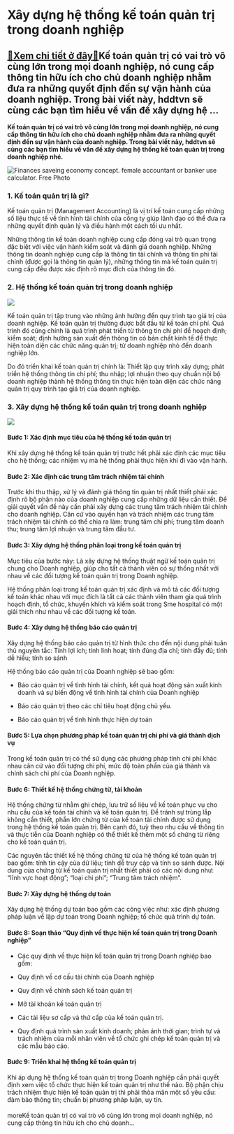 Xây dựng hệ thống kế toán quản trị trong doanh nghiệp
=====================================================

[:gift:Xem chi tiết ở đây:gift:](https://hddtvn.com/xay-dung-he-thong-ke-toan-quan-tri-trong-doanh-nghiep/)Kế toán quản trị có vai trò vô cùng lớn trong mọi doanh nghiệp, nó cung cấp thông tin hữu ích cho chủ doanh nghiệp nhằm đưa ra những quyết định đến sự vận hành của doanh nghiệp. Trong bài viết này, hddtvn sẽ cùng các bạn tìm hiểu về vấn đề xây dựng hệ …
-------------------------------------------------------------------------------------------------------------------------------------------------------------------------------------------------------------------------------------------------------------

**Kế toán quản trị có vai trò vô cùng lớn trong mọi doanh nghiệp, nó cung cấp thông tin hữu ích cho chủ doanh nghiệp nhằm đưa ra những quyết định đến sự vận hành của doanh nghiệp. Trong bài viết này, hddtvn sẽ cùng các bạn tìm hiểu về vấn đề xây dựng hệ thống kế toán quản trị trong doanh nghiệp nhé.**


![Finances saveing economy concept. female accountant or banker use calculator. Free Photo](https://hddtvn.com/wp-content/uploads/2021/01/finances-saveing-economy-concept-female-accountant-banker-use-calculator_1421-89.jpg)


### 1. Kế toán quản trị là gì?


Kế toán quản trị (Management Accounting) là vị trí kế toán cung cấp những số liệu thực tế về tình hình tài chính của công ty giúp lãnh đạo có thể đưa ra những quyết định quản lý và điều hành một cách tối ưu nhất.


Những thông tin kế toán doanh nghiệp cung cấp đóng vai trò quan trọng đặc biệt với việc vận hành kiểm soát và đánh giá doanh nghiệp. Những thông tin doanh nghiệp cung cấp là thông tin tài chính và thông tin phi tài chính (được gọi là thông tin quản lý), những thông tin mà kế toán quản trị cung cấp đều được xác định rõ mục đích của thông tin đó.


### 2. Hệ thống kế toán quản trị trong doanh nghiệp


![](https://hddtvn.com/wp-content/uploads/2021/01/18.jpg)


Kế toán quản trị tập trung vào những ảnh hưởng đến quy trình tạo giá trị của doanh nghiệp. Kế toán quản trị thường được bắt đầu từ kế toán chi phí. Quá trình đó cũng chính là quá trình phát triển từ thông tin chi phí để hoạch định; kiểm soát; định hướng sản xuất đến thông tin có bản chất kinh tế để thực hiện toàn diện các chức năng quản trị; từ doanh nghiệp nhỏ đến doanh nghiệp lớn.


Do đó triển khai kế toán quản trị chính là: Thiết lập quy trình xây dựng; phát triển hệ thống thông tin chi phí; thu nhập; lợi nhuận theo quy chuẩn nội bộ doanh nghiệp thành hệ thống thông tin thực hiện toàn diện các chức năng quản trị quy trình tạo giá trị của doanh nghiệp.


### 3. Xây dựng hệ thống kế toán quản trị trong doanh nghiệp


![](https://hddtvn.com/wp-content/uploads/2021/01/19-1-1.png)



#### Bước 1: Xác định mục tiêu của hệ thống kế toán quản trị


Khi xây dựng hệ thống kế toán quản trị trước hết phải xác định các mục tiêu cho hệ thống; các nhiệm vụ mà hệ thống phải thực hiện khi đi vào vận hành.


#### Bước 2: Xác định các trung tâm trách nhiệm tài chính


Trước khi thu thập, xử lý và đánh giá thông tin quản trị nhất thiết phải xác định rõ bộ phận nào của doanh nghiệp cung cấp những dữ liệu cần thiết. Để giải quyết vấn đề này cần phải xây dựng các trung tâm trách nhiệm tài chính cho doanh nghiệp. Căn cứ vào quyền hạn và trách nhiệm các trung tâm trách nhiệm tài chính có thể chia ra làm: trung tâm chi phí; trung tâm doanh thu; trung tâm lợi nhuận và trung tâm đầu tư.


#### Bước 3: Xây dựng hệ thống phân loại trong kế toán quản trị


Mục tiêu của bước này: Là xây dựng hệ thống thuật ngữ kế toán quản trị chung cho Doanh nghiệp, giúp cho tất cả thành viên có sự thống nhất với nhau về các đối tượng kế toán quản trị trong Doanh nghiệp.


Hệ thống phân loại trong kế toán quản trị xác định và mô tả các đối tượng kế toán khác nhau với mục đích là tất cả các thành viên tham gia quá trình hoạch định, tổ chức, khuyến khích và kiểm soát trong Sme hospital có một giải thích như nhau về các đối tượng kế toán.


#### Bước 4: Xây dựng hệ thống báo cáo quản trị


Xây dựng hệ thống báo cáo quản trị từ hình thức cho đến nội dung phải tuân thủ nguyên tắc: Tính lợi ích; tính linh hoạt; tính đúng địa chỉ; tính đầy đủ; tính dễ hiểu; tính so sánh


Hệ thống báo cáo quản trị của Doanh nghiệp sẽ bao gồm:




* Báo cáo quản trị về tình hình tài chính, kết quả hoạt động sản xuất kinh doanh và sự biến động về tình hình tài chính của Doanh nghiệp

* Báo cáo quản trị theo các chỉ tiêu hoạt động chủ yếu.

* Báo cáo quản trị về tình hình thực hiện dự toán



#### Bước 5: Lựa chọn phương pháp kế toán quản trị chi phí và giá thành dịch vụ


Trong kế toán quản trị có thể sử dụng các phương pháp tính chi phí khác nhau căn cứ vào đối tượng chi phí, mức độ toàn phần của giá thành và chính sách chi phí của Doanh nghiệp.


#### Bước 6: Thiết kế hệ thống chứng từ, tài khoản


Hệ thống chứng từ nhằm ghi chép, lưu trữ số liệu về kế toán phục vụ cho nhu cầu của kế toán tài chính và kế toán quản trị. Để tránh sự trùng lắp không cần thiết, phần lớn chứng từ của kế toán tài chính được sử dụng trong hệ thống kế toán quản trị. Bên cạnh đó, tuỳ theo nhu cầu về thông tin và thực tiễn của Doanh nghiệp có thể thiết kế thêm một số chứng từ riêng cho kế toán quản trị.


Các nguyên tắc thiết kế hệ thống chứng từ của hệ thống kế toán quản trị bao gồm: tính tin cậy của dữ liệu; tính dễ truy cập và tính so sánh được. Nội dung của chứng từ kế toán quản trị nhất thiết phải có các nội dung như: “lĩnh vực hoạt động”; “loại chi phí”; “Trung tâm trách nhiệm”.


#### Bước 7: Xây dựng hệ thống dự toán


Xây dựng hệ thống dự toán bao gồm các công việc như: xác định phương pháp luận về lập dự toán trong Doanh nghiệp; tổ chức quá trình dự toán.


#### Bước 8: Soạn thảo “Quy định về thực hiện kế toán quản trị trong Doanh nghiệp”




* Các quy định về thực hiện kế toán quản trị trong Doanh nghiệp bao gồm:

* Quy định về cơ cấu tài chính của Doanh nghiệp

* Quy định về chính sách kế toán quản trị

* Mở tài khoản kế toán quản trị

* Các tài liệu sơ cấp và thứ cấp của kế toán quản trị.

* Quy định quá trình sản xuất kinh doanh; phản ánh thời gian; trình tự và trách nhiệm của mỗi nhân viên về tổ chức ghi chép kế toán quản trị và các mẫu báo cáo.



#### Bước 9: Triển khai hệ thống kế toán quản trị


Khi áp dụng hệ thống kế toán quản trị trong Doanh nghiệp cần phải quyết định xem việc tổ chức thực hiện kế toán quản trị như thế nào. Bộ phận chịu trách nhiệm thực hiện kế toán quản trị thì phải thỏa mãn một số yêu cầu: đảm bảo thông tin; chuẩn bị phương pháp luận, uy tín.


#### 





moreKế toán quản trị có vai trò vô cùng lớn trong mọi doanh nghiệp, nó cung cấp thông tin hữu ích cho chủ doanh…

